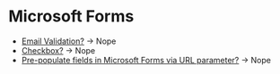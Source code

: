 # Microsoft Forms

* [Email Validation?](https://answers.microsoft.com/en-us/education_ms/forum/all/email-validation-microsoft-form/f1ba17e1-c452-49ce-a281-3a8cb75169b4) -> Nope
* [Checkbox?](https://microsoftforms.uservoice.com/forums/386451-welcome-to-microsoft-forms-suggestion-box/suggestions/31498831-add-check-box) -> Nope
* [Pre-populate fields in Microsoft Forms via URL parameter?](https://techcommunity.microsoft.com/t5/microsoft-forms/pre-populate-fields-in-microsoft-forms-via-url-parameter/m-p/113803) -> Nope
